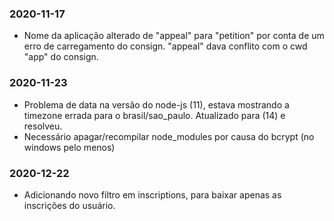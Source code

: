 <!-- @format -->

### 2020-11-17

- Nome da aplicação alterado de "appeal" para "petition" por conta de um erro de carregamento do consign. "appeal" dava
  conflito com o cwd "app" do consign.

### 2020-11-23

- Problema de data na versão do node-js (11), estava mostrando a timezone errada para o brasil/sao_paulo. Atualizado
  para (14) e resolveu.
- Necessário apagar/recompilar node_modules por causa do bcrypt (no windows pelo menos)

### 2020-12-22

- Adicionando novo filtro em inscriptions, para baixar apenas as inscrições do usuário.
